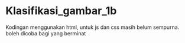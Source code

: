 # Klasifikasi_gambar_1b
 Kodingan menggunakan html, untuk js dan css masih belum sempurna. boleh dicoba bagi yang berminat
